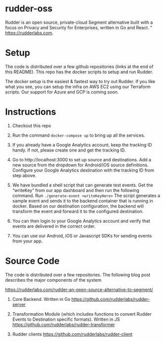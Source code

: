 # rudder-oss

Rudder is an open source, private-cloud Segment alternative built with a focus on Privacy and Security for Enterprises, written in Go and React. " https://rudderlabs.com.
 

Setup
=====

The code is distributed over a few github repositories (links at the end of this README). This repo has the docker scripts to setup and run Rudder.

The docker setup is the easiest & fastest way to try out Rudder. If you like what you see, you can setup the infra on AWS EC2 using our Terraform scripts. Our support for Azure and GCP is coming soon.


Instructions
============

1. Checkout this repo
2. Run the command `docker-compose up` to bring up all the services.
3. If you already have a Google Analytics account, keep the tracking ID handy. If not, please create one and get the tracking ID.
4. Go to http://localhost:3000 to set up source and destinations. Add a new source from the dropdown for Android/iOS source definitions. Configure your Google Analytics destination with the tracking ID from step above.

5. We have bundled a shell script that can generate test events. Get the “writeKey” from our app dashboard and then run the following command. Run `./generate-event <writeKeyHere>`
 The script generates a sample event and sends it to the backend container that is running in docker. Based on our destination configuration, the backend will transform the event and forward it to the configured destination.
 
6. You can then login to your Google Analytics account and verify that events are delivered in the correct order.

7. You can use our Android, iOS or Javascript SDKs for sending events from your app.

Source Code
===========

The code is distributed over a few repositories. The following blog post describes the major components of the system

https://rudderlabs.com/rudder-an-open-source-alternative-to-segment/

1. Core Backend. Written in Go
    https://github.com/rudderlabs/rudder-server

2. Transformation Module (which includes functions to convert Rudder Events to Destination specific formats). Written in JS
   https://github.com/rudderlabs/rudder-transformer

3. Rudder clients
   https://github.com/rudderlabs/rudder-client
